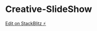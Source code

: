 # Creative-SlideShow

[Edit on StackBlitz ⚡️](https://stackblitz.com/edit/stackblitz-starters-eckchs)